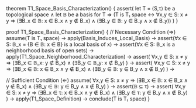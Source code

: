 theorem T1_Space_Basis_Characterization() {
  assert(
    let T = ⟨S,τ⟩ be a topological space ∧
    let 𝔹 be a basis for T ⇒
    (T is T₁ space ↔ 
      ∀x,y ∈ S: x ≠ y ⇒ 
        (∃B_x ∈ 𝔹: x ∈ B_x ∧ y ∉ B_x) ∧
        (∃B_y ∈ 𝔹: y ∈ B_y ∧ x ∉ B_y))
  )
}

proof T1_Space_Basis_Characterization() {
  // Necessary Condition (⇒)
  assume(T is T₁ space) →
  apply(Basis_Induces_Local_Basis) →
  assert(∀x ∈ S: 𝔹_x = {B ∈ 𝔹: x ∈ B} is a local basis of x) →
  assert(∀x ∈ S: 𝔹_x is a neighborhood basis of open sets) →
  apply(T1_Space_Neighborhood_Characterization) →
  assert(
    ∀x,y ∈ S: x ≠ y ⇒
      (∃B_x ∈ 𝔹_x: y ∉ B_x) ∧
      (∃B_y ∈ 𝔹_y: x ∉ B_y)
  ) →
  assert(
    ∀x,y ∈ S: x ≠ y ⇒
      (∃B_x ∈ 𝔹: x ∈ B_x ∧ y ∉ B_x) ∧
      (∃B_y ∈ 𝔹: y ∈ B_y ∧ x ∉ B_y)
  ) →

  // Sufficient Condition (⇐)
  assume(
    ∀x,y ∈ S: x ≠ y ⇒
      (∃B_x ∈ 𝔹: x ∈ B_x ∧ y ∉ B_x) ∧
      (∃B_y ∈ 𝔹: y ∈ B_y ∧ x ∉ B_y)
  ) →
  assert(𝔹 ⊆ τ) →
  assert(
    ∀x,y ∈ S: x ≠ y ⇒
      (∃B_x ∈ τ: x ∈ B_x ∧ y ∉ B_x) ∧
      (∃B_y ∈ τ: y ∈ B_y ∧ x ∉ B_y)
  ) →
  apply(T1_Space_Definition) →
  conclude(T is T₁ space)
}